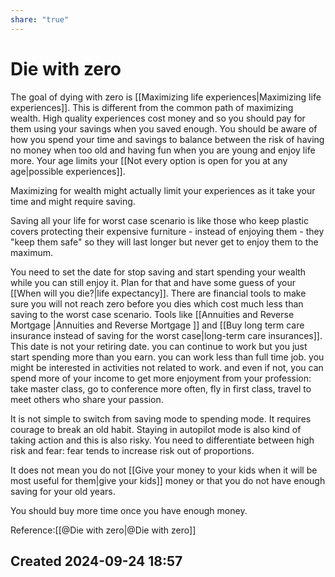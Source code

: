 ```yaml
---
share: "true"
---
```


# Die with zero
The goal of dying with zero is [[Maximizing life experiences|Maximizing life experiences]].
This is different from the common path of maximizing wealth. 
High quality experiences cost money and so you should pay for them using your savings when you saved enough. You should be aware of how you spend your time and savings to balance between the risk of having no money when too old and having fun when you are young and enjoy life more. Your age limits your [[Not every option is open for you at any age|possible experiences]]. 

Maximizing for wealth might actually limit your experiences as it take your time and might require saving.

Saving all your life for worst case scenario is like those who keep plastic covers protecting their expensive furniture - instead of enjoying them - they "keep them safe" so they will last longer but never get to enjoy them to the maximum. 

You need to set the date for stop saving and start spending your wealth while you can still enjoy it. Plan for that and have some guess of your [[When will you die?|life expectancy]]. There are financial tools to make sure you will not reach zero before you dies which cost much less than saving to the worst case scenario. Tools like [[Annuities and Reverse Mortgage |Annuities and Reverse Mortgage ]] and [[Buy long term care insurance instead of saving for the worst case|long-term care insurances]].
This date is not your retiring date. you can continue to work but you just start spending more than you earn. you can work less than full time job. you might be interested in activities not related to work. and even if not, you can spend more of your income to get more enjoyment from your profession: take master class, go to conference more often, fly in first class, travel to meet others who share your passion.

It is not simple to switch from saving mode to spending mode. It requires courage to break an old habit. Staying in autopilot mode is also kind of taking action and this is also risky. You need to differentiate between high risk and fear: fear tends to increase risk out of proportions. 

It does not mean you do not [[Give your money to your kids when it will be most useful for them|give your kids]] money or that you do not have enough saving for your old years. 

You should buy more time once you have enough money.


Reference:[[@Die with zero|@Die with zero]]

## Created 2024-09-24 18:57
